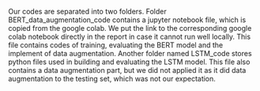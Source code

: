 Our codes are separated into two folders. Folder BERT_data_augmentation_code contains a jupyter notebook file, which is copied from the google colab. We put the link to the corresponding google colab notebook directly in the report in case it cannot run well locally. This file contains codes of training, evaluating the BERT model and the implement of data augmentation. Another folder named LSTM_code stores python files used in building and evaluating the LSTM model. This file also contains a data augmentation part, but we did not applied it as it did data augmentation to the testing set, which was not our expectation. 